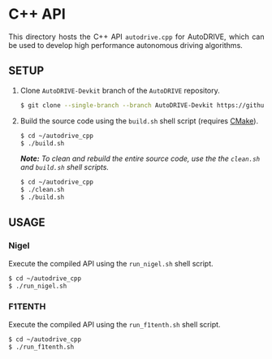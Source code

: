 # C++ API

<p align="justify">
This directory hosts the C++ API <code>autodrive.cpp</code> for AutoDRIVE, which can be used to develop high performance autonomous driving algorithms.
</p>

## SETUP

1. Clone `AutoDRIVE-Devkit` branch of the `AutoDRIVE` repository.
    ```bash
    $ git clone --single-branch --branch AutoDRIVE-Devkit https://github.com/Tinker-Twins/AutoDRIVE.git
    ```
2. Build the source code using the `build.sh` shell script (requires [CMake](https://cmake.org/)).
    ```bash
    $ cd ~/autodrive_cpp
    $ ./build.sh
    ```
  
    _**Note:** To clean and rebuild the entire source code, use the the `clean.sh` and `build.sh` shell scripts._
    ```bash
    $ cd ~/autodrive_cpp
    $ ./clean.sh
    $ ./build.sh
    ```
## USAGE

### Nigel

Execute the compiled API using the `run_nigel.sh` shell script.
```bash
$ cd ~/autodrive_cpp
$ ./run_nigel.sh
```

### F1TENTH

Execute the compiled API using the `run_f1tenth.sh` shell script.
```bash
$ cd ~/autodrive_cpp
$ ./run_f1tenth.sh
```

